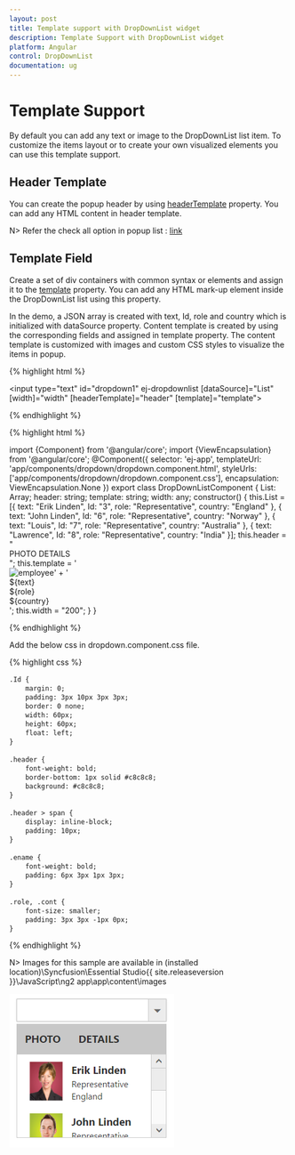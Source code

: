```yaml
---
layout: post
title: Template support with DropDownList widget
description: Template Support with DropDownList widget
platform: Angular
control: DropDownList
documentation: ug
---
```


# Template Support

By default you can add any text or image to the DropDownList list item. To customize the items layout or to create your own visualized elements you can use this template support.

## Header Template

You can create the popup header by using [headerTemplate](http://helpjs.syncfusion.com/api/js/ejdropdownlist#members:headertemplate) property. You can add any HTML content in header template.

N> Refer the check all option in popup list : [link](http://help.syncfusion.com/js/dropdownlist/howto#add-check-all-option-in-popup-list)

## Template Field

Create a set of div containers with common syntax or elements and assign it to the [template](http://helpjs.syncfusion.com/api/js/ejdropdownlist#members:template) property. You can add any HTML mark-up element inside the DropDownList list using this property.

In the demo, a JSON array is created with text, Id, role and country which is initialized with dataSource property. Content template is created by using the corresponding fields and assigned in template property. The content template is customized with images and custom CSS styles to visualize the items in popup.

{% highlight html %}

<input type="text" id="dropdown1" ej-dropdownlist [dataSource]="List" [width]="width" [headerTemplate]="header" [template]="template">
	 
{% endhighlight %}

{% highlight html %}

import {Component} from '@angular/core';
import {ViewEncapsulation} from '@angular/core';
@Component({
selector: 'ej-app',
templateUrl: 'app/components/dropdown/dropdown.component.html',
styleUrls: ['app/components/dropdown/dropdown.component.css'],
encapsulation: ViewEncapsulation.None
})
export class DropDownListComponent {
   	List: Array<Object>;
    header: string;
    template: string;
    width: any;
    constructor() {
        this.List = [{
            text: "Erik Linden",
            Id: "3",
            role: "Representative",
            country: "England"
             }, {
                text: "John Linden",
                Id: "6",
                role: "Representative",
                country: "Norway"
            }, {
                text: "Louis",
                Id: "7",
                role: "Representative",
                country: "Australia"
            }, {
                text: "Lawrence",
                Id: "8",
                role: "Representative",
                country: "India"
        }];
        this.header = "<div class='header'><span>PHOTO</span> <span>DETAILS</span></div>";
        this.template = '<div><img class="Id" src="Employee/${Id}.png" alt="employee"/>' + '<div class="ename"> ${text} </div><div class="role"> ${role} </div><div class="cont"> ${country} </div></div>';
        this.width = "200";
    }
}

{% endhighlight %}

Add the below css in dropdown.component.css file.

{% highlight css %}
	
    .Id {
        margin: 0;
        padding: 3px 10px 3px 3px;
        border: 0 none;
        width: 60px;
        height: 60px;
        float: left;
    }
    
    .header {
        font-weight: bold;
        border-bottom: 1px solid #c8c8c8;
        background: #c8c8c8;
    }
    
    .header > span {
        display: inline-block;
        padding: 10px;
    }
    
    .ename {
        font-weight: bold;
        padding: 6px 3px 1px 3px;
    }
    
    .role, .cont {
        font-size: smaller;
        padding: 3px 3px -1px 0px;
    }
		 
{% endhighlight %}

N> Images for this sample are available in (installed location)\Syncfusion\Essential Studio\{{ site.releaseversion }}\JavaScript\ng2 app\app\content\images<br/>

![](TemplateSupport_images/TemplateSupport_img1.png)